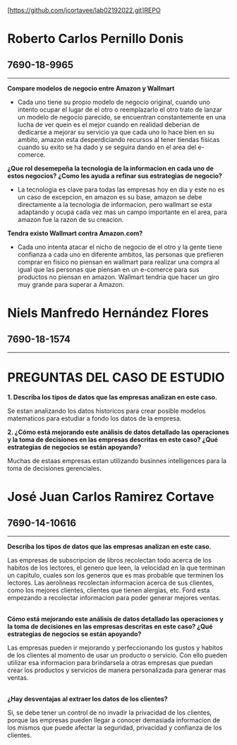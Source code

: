 [https://github.com/jcortavee/lab02192022.git]REPO

# Roberto Carlos Pernillo Donis
## 7690-18-9965
---
**Compare modelos de negocio entre Amazon y Wallmart**

- Cada uno tiene su propio modelo de negocio original, cuando uno intento ocupar el lugar de el otro o reemplazarlo el otro trato de lanzar un modelo de negocio parecido, se encuentran constantemente en una lucha de ver quein es el mejor cuando en realidad deberian de dedicarse a mejorar su servicio ya que cada uno lo hace bien en su ambito, amazon esta desperdiciando recursos al tener tiendas fisicas cuando su exito se ha dado y se seguira dando en el area del e-comerce.

**¿Que rol desemepeña la tecnologia de la informacion en cada uno de estos negocios? ¿Como les ayuda a refinar sus estrategias de negocio?**

- La tecnologia es clave para todas las empresas hoy en dia y este no es un caso de excepcion, en amazon es su base, amazon se debe directamente a la tecnologia de informacion, pero wallmart se esta adaptando y ocupa cada vez mas un campo importante en el area, para amazon fue la razon de su creacion.

**Tendra existo Wallmart contra Amazon.com?**

- Cada uno intenta atacar el nicho de negocio de el otro y la gente tiene confianza a cada uno en diferente ambitos, las personas que prefieren comprar en fisico no piensan en wallmart para realizar una compra al igual que las personas que piensan en un e-comerce para sus productos no piensan en amazon. Wallmart tendria que hacer un giro muy grande para superar a Amazon.


# Niels Manfredo Hernández Flores
## 7690-18-1574
---
# PREGUNTAS DEL CASO DE ESTUDIO

**1. Describa los tipos de datos que las empresas analizan en este caso.**

Se estan analizando los datos historicos para crear posible modelos matematicos para estudiar a fondo los datos de la empresa.

**2. ¿Cómo está mejorando este análisis de datos detallado las operaciones y la toma de decisiones en las empresas descritas en este caso? ¿Qué estrategias de negocios se están apoyando?**

Muchas de estaas empresas estan utilizando businnes intelligences para la toma de decisiones gerenciales.

# José Juan Carlos Ramirez Cortave
## 7690-14-10616
---
**Describa los tipos de datos que las empresas analizan en este caso.**

Las empresas de subscripcion de libros recolectan todo acerca de los habitos de los lectores, el genero que leen, la velocidad en la que terminan un capitulo,
cuales son los generos que es mas probable que terminen los lectores.
Las aerolineas recolectan informacion acerca de sus clientes, como los mejores clientes, clientes que tienen alergias, etc.
Ford esta empezando a recolectar informacion para poder generar mejores ventas.
<br>
<br>

**Cómo está mejorando este análisis de datos detallado
las operaciones y la toma de decisiones en las empresas descritas en este caso? ¿Qué estrategias de negocios se
están apoyando?**

Las empresas pueden ir mejorando y perfeccionando los gustos y habitos de los clientes al momento de usar un producto o servicio. Con ello pueden utilizar esa informacion para brindarsela a otras empresas que puedan crear los productos y servicios de manera personalizada para generar mas ventas.
<br>
<br>

**¿Hay desventajas al extraer los datos de los clientes?**

Si, se debe tener un control de no invadir la privacidad de los clientes, porque las empresas pueden llegar a conocer demasiada informacion de los mismos que puede afectar la seguridad, privacidad y confianza de los clientes.

